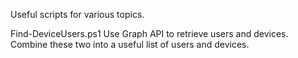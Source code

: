 Useful scripts for various topics.

Find-DeviceUsers.ps1
Use Graph API to retrieve users and devices. Combine these two into a useful list of users and devices.
